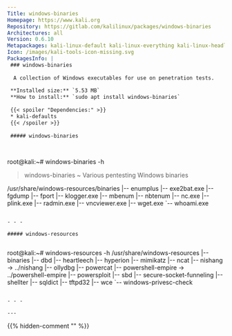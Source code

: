 ```yaml
---
Title: windows-binaries
Homepage: https://www.kali.org
Repository: https://gitlab.com/kalilinux/packages/windows-binaries
Architectures: all
Version: 0.6.10
Metapackages: kali-linux-default kali-linux-everything kali-linux-headless kali-linux-large kali-tools-windows-resources 
Icon: /images/kali-tools-icon-missing.svg
PackagesInfo: |
 ### windows-binaries
 
  A collection of Windows executables for use on penetration tests.
 
 **Installed size:** `5.53 MB`  
 **How to install:** `sudo apt install windows-binaries`  
 
 {{< spoiler "Dependencies:" >}}
 * kali-defaults 
 {{< /spoiler >}}
 
 ##### windows-binaries
 
 
 ```
 root@kali:~# windows-binaries -h
 
 > windows-binaries ~ Various pentesting Windows binaries
 
 /usr/share/windows-resources/binaries
 |-- enumplus
 |-- exe2bat.exe
 |-- fgdump
 |-- fport
 |-- klogger.exe
 |-- mbenum
 |-- nbtenum
 |-- nc.exe
 |-- plink.exe
 |-- radmin.exe
 |-- vncviewer.exe
 |-- wget.exe
 `-- whoami.exe
 ```
 
 - - -
 
 ##### windows-resources
 
 
 ```
 root@kali:~# windows-resources -h
 /usr/share/windows-resources
 |-- binaries
 |-- dbd
 |-- heartleech
 |-- hyperion
 |-- mimikatz
 |-- ncat
 |-- nishang -> ../nishang
 |-- ollydbg
 |-- powercat
 |-- powershell-empire -> ../powershell-empire
 |-- powersploit
 |-- sbd
 |-- secure-socket-funneling
 |-- shellter
 |-- sqldict
 |-- tftpd32
 |-- wce
 `-- windows-privesc-check
 ```
 
 - - -
 
---
```

{{% hidden-comment "<!--Do not edit anything above this line-->" %}}
